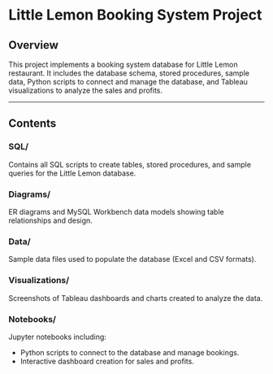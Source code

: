 # Little Lemon Booking System Project

## Overview
This project implements a booking system database for Little Lemon restaurant. It includes the database schema, stored procedures, sample data, Python scripts to connect and manage the database, and Tableau visualizations to analyze the sales and profits.

---

## Contents

### SQL/
Contains all SQL scripts to create tables, stored procedures, and sample queries for the Little Lemon database.

### Diagrams/
ER diagrams and MySQL Workbench data models showing table relationships and design.

### Data/
Sample data files used to populate the database (Excel and CSV formats).

### Visualizations/
Screenshots of Tableau dashboards and charts created to analyze the data.

### Notebooks/
Jupyter notebooks including:
- Python scripts to connect to the database and manage bookings.
- Interactive dashboard creation for sales and profits.